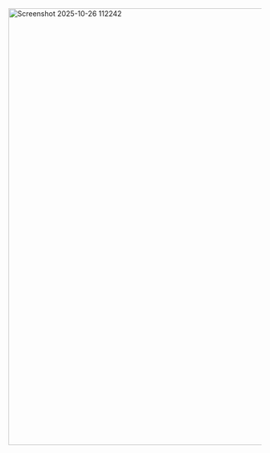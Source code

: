 <img width="936" height="867" alt="Screenshot 2025-10-26 112242" src="https://github.com/user-attachments/assets/bf59bace-9048-431f-b3a9-6d50a08128d9" />
